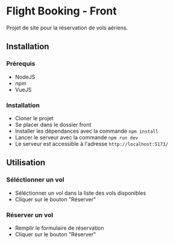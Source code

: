 # Flight Booking - Front
Projet de site pour la réservation de vols aériens.
## Installation
### Prérequis
- NodeJS
- npm
- VueJS

### Installation
- Cloner le projet
- Se placer dans le dossier front
- Installer les dépendances avec la commande `npm install`
- Lancer le serveur avec la commande `npm run dev`
- Le serveur est accessible à l'adresse `http://localhost:5173/`

## Utilisation
### Séléctionner un vol
- Séléctionner un vol dans la liste des vols disponibles
- Cliquer sur le bouton "Réserver"

### Réserver un vol
- Remplir le formulaire de réservation
- Cliquer sur le bouton "Réserver"
